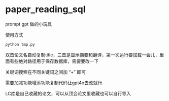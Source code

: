 # paper_reading_sql

prompt gpt 做的小玩具

使用方式
```bash
python tmp.py
```

双击论文名自动复制title，三击是显示摘要和翻译，第一次运行要加载一会儿，里面有些绝对路径用于保存数据库，需要要改一下

关键词搜索在不同关键词之间加 “+” 即可

需要加减功能增添功能复制代码让gpt4o去改就行

LC库是自己收藏的论文，可以从顶会论文里收藏也可以自行导入
